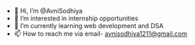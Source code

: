 - 👋 Hi, I’m @AvniSodhiya
- 👀 I’m interested in internship opportunities
- 🌱 I’m currently learning web development and DSA
- 📫 How to reach me via email- avnisodhiya1211@gmail.com

<!---
AvniSodhiya/AvniSodhiya is a ✨ special ✨ repository because its `README.md` (this file) appears on your GitHub profile.
You can click the Preview link to take a look at your changes.
--->
